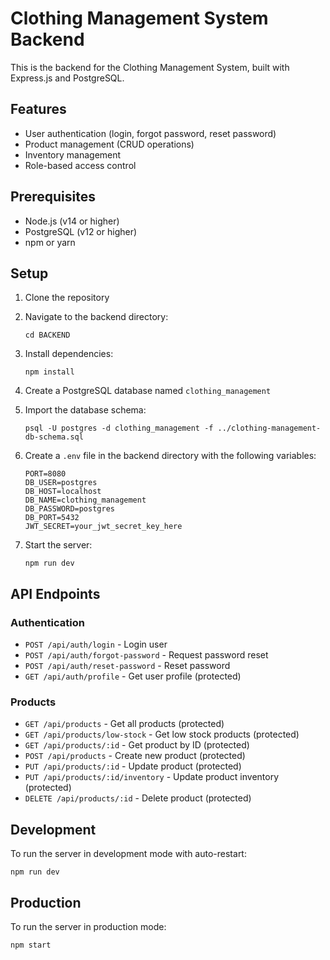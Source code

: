# Clothing Management System Backend

This is the backend for the Clothing Management System, built with Express.js and PostgreSQL.

## Features

- User authentication (login, forgot password, reset password)
- Product management (CRUD operations)
- Inventory management
- Role-based access control

## Prerequisites

- Node.js (v14 or higher)
- PostgreSQL (v12 or higher)
- npm or yarn

## Setup

1. Clone the repository
2. Navigate to the backend directory:
   ```
   cd BACKEND
   ```

3. Install dependencies:
   ```
   npm install
   ```

4. Create a PostgreSQL database named `clothing_management`

5. Import the database schema:
   ```
   psql -U postgres -d clothing_management -f ../clothing-management-db-schema.sql
   ```

6. Create a `.env` file in the backend directory with the following variables:
   ```
   PORT=8080
   DB_USER=postgres
   DB_HOST=localhost
   DB_NAME=clothing_management
   DB_PASSWORD=postgres
   DB_PORT=5432
   JWT_SECRET=your_jwt_secret_key_here
   ```

7. Start the server:
   ```
   npm run dev
   ```

## API Endpoints

### Authentication

- `POST /api/auth/login` - Login user
- `POST /api/auth/forgot-password` - Request password reset
- `POST /api/auth/reset-password` - Reset password
- `GET /api/auth/profile` - Get user profile (protected)

### Products

- `GET /api/products` - Get all products (protected)
- `GET /api/products/low-stock` - Get low stock products (protected)
- `GET /api/products/:id` - Get product by ID (protected)
- `POST /api/products` - Create new product (protected)
- `PUT /api/products/:id` - Update product (protected)
- `PUT /api/products/:id/inventory` - Update product inventory (protected)
- `DELETE /api/products/:id` - Delete product (protected)

## Development

To run the server in development mode with auto-restart:

```
npm run dev
```

## Production

To run the server in production mode:

```
npm start
``` 
